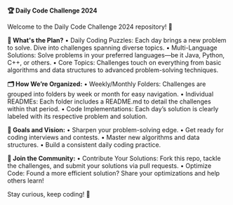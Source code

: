 ****🏆 Daily Code Challenge 2024****

Welcome to the Daily Code Challenge 2024 repository! 🎯

**📅 What's the Plan?**
•	Daily Coding Puzzles: Each day brings a new problem to solve. Dive into challenges spanning diverse topics.
•	Multi-Language Solutions: Solve problems in your preferred languages—be it Java, Python, C++, or others.
•	Core Topics: Challenges touch on everything from basic algorithms and data structures to advanced problem-solving techniques.

**🗂️ How We’re Organized:**
•	Weekly/Monthly Folders: Challenges are grouped into folders by week or month for easy navigation.
•	Individual READMEs: Each folder includes a README.md to detail the challenges within that period.
•	Code Implementations: Each day’s solution is clearly labeled with its respective problem and solution.


**🚀 Goals and Vision:**
•	Sharpen your problem-solving edge.
•	Get ready for coding interviews and contests.
•	Master new algorithms and data structures.
•	Build a consistent daily coding practice.


**🤗 Join the Community:**
•	Contribute Your Solutions: Fork this repo, tackle the challenges, and submit your solutions via pull requests.
•	Optimize Code: Found a more efficient solution? Share your optimizations and help others learn!

Stay curious, keep coding! 🚀


